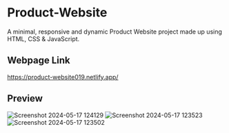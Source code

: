 
# Product-Website

A minimal, responsive and dynamic Product Website project made up using HTML, CSS & JavaScript.


## Webpage Link

https://product-website019.netlify.app/

## Preview

![Screenshot 2024-05-17 124129](https://github.com/Reddi0019/Product-Website/assets/144756187/ed1df347-303b-47d9-8d47-a89330fc3f18)
![Screenshot 2024-05-17 123523](https://github.com/Reddi0019/Product-Website/assets/144756187/770fe7c7-6865-4b84-ad18-1981f394281d)
![Screenshot 2024-05-17 123502](https://github.com/Reddi0019/Product-Website/assets/144756187/6cf4d177-0bcb-47ee-ad01-3cef6e53edb0)

